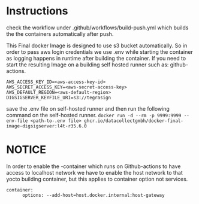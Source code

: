 # Instructions

check the workflow under .github/workflows/build-push.yml which builds the the containers automatically after push.

This Final docker Image is designed to use s3 bucket automatically. So in order to pass aws login credentials we use .env while starting the container as logging happens in runtime after building the container. If you need to start the resulting Image on a building self hosted runner such as: github-actions. 

```
AWS_ACCESS_KEY_ID=<aws-access-key-id>
AWS_SECRET_ACCESS_KEY=<aws-secret-access-key>
AWS_DEFAULT_REGION=<aws-default-region>
DIGSIGSERVER_KEYFILE_URI=s3://tegrasign
```

save the .env file on self-hosted runner and then run the following command on the self-hosted runner.
`docker run -d --rm -p 9999:9999 --env-file <path-to-.env file> ghcr.io/datacollectgmbh/docker-final-image-digsigserver:l4t-r35.6.0`

# NOTICE
In order to enable the -container which runs on Github-actions to have access to localhost network we have to enable the host network to that yocto building container, but this applies to container option not services.

```
container:
      options: --add-host=host.docker.internal:host-gateway
```

